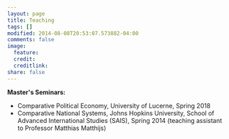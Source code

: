 ```yaml
---
layout: page
title: Teaching
tags: []
modified: 2014-08-08T20:53:07.573882-04:00
comments: false
image:
  feature:
  credit:
  creditlink: 
share: false
---
```


**Master's Seminars:**

* Comparative Political Economy, University of Lucerne, Spring 2018 
* Comparative National Systems, Johns Hopkins University, School of Advanced International Studies (SAIS), Spring 2014 (teaching assistant to Professor Matthias Matthijs)